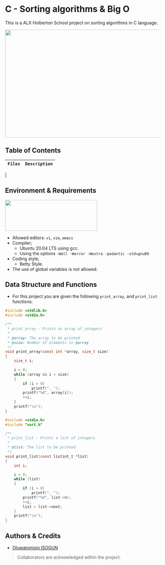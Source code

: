 # C - Sorting algorithms & Big O
This is a ALX Holberton School project on sorting algorithms in C language.

<p align="center">
<img src="https://s3.amazonaws.com/intranet-projects-files/holbertonschool-low_level_programming/248/willy-wonka.png" width="700" height="350" />
</p>

## Table of Contents
| `Files` | `Description` |
| --- | --- |
|



## Environment & Requirements
<img src="https://alx-apply.hbtn.io/brand_alx/share_image_2019.jpg" width="300" height="100" />

- Allowed editors: `vi`, `vim`, `emacs`
- Compiler;
  - Ubuntu 20.04 LTS using gcc.
  - Using the options `-Wall -Werror -Wextra -pedantic -std=gnu89`
- Coding style;
  - Betty Style.
- The use of global variables is not allowed.

## Data Structure and Functions
- For this project you are given the following `print_array`, and `print_list` functions:

```C
#include <stdlib.h>
#include <stdio.h>

/**
 * print_array - Prints an array of integers
 *
 * @array: The array to be printed
 * @size: Number of elements in @array
 */
void print_array(const int *array, size_t size)
{
    size_t i;

    i = 0;
    while (array && i < size)
    {
        if (i > 0)
            printf(", ");
        printf("%d", array[i]);
        ++i;
    }
    printf("\n");
}
```
```C
#include <stdio.h>
#include "sort.h"

/**
 * print_list - Prints a list of integers
 *
 * @list: The list to be printed
 */
void print_list(const listint_t *list)
{
    int i;

    i = 0;
    while (list)
    {
        if (i > 0)
            printf(", ");
        printf("%d", list->n);
        ++i;
        list = list->next;
    }
    printf("\n");
}
```

## Authors & Credits
- [Oluwatomisin ISOGUN](https://github.com/TosinISOGUN)
> Collaborators are acknowledged within the project.

